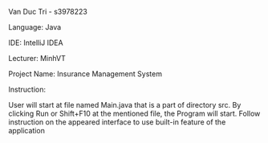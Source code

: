 
Van Duc Tri - s3978223

Language: Java 

IDE: IntelliJ IDEA

Lecturer: MinhVT

Project Name: Insurance Management System

Instruction:

User will start at file named Main.java that is a part of directory src.
By clicking Run or Shift+F10 at the mentioned file, the Program will start.
Follow instruction on the appeared interface to use built-in feature of the application
